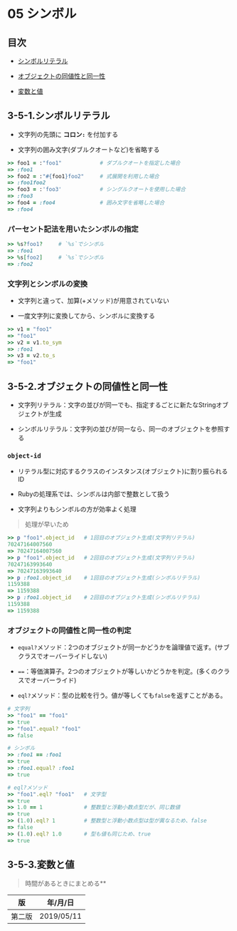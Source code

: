 05 シンボル
==========

## 目次

* [シンボルリテラル](#3-5-1.シンボルリテラル)

* [オブジェクトの同値性と同一性](#3-5-2.オブジェクトの同値性と同一性)

* [変数と値](#3-5-3.変数と値)



## 3-5-1.シンボルリテラル

* 文字列の先頭に **コロン`:`** を付加する

* 文字列の囲み文字(ダブルクオートなど)を省略する

```ruby
>> foo1 = :"foo1"            # ダブルクオートを指定した場合
=> :foo1
>> foo2 = :"#{foo1}foo2"     # 式展開を利用した場合
=> :foo1foo2
>> foo3 = :'foo3'            # シングルクオートを使用した場合
=> :foo3
>> foo4 = :foo4              # 囲み文字を省略した場合
=> :foo4
```



### パーセント記法を用いたシンボルの指定

```ruby
>> %s?foo1?     # `%s`でシンボル
=> :foo1
>> %s[foo2]     # `%s`でシンボル
=> :foo2
```



### 文字列とシンボルの変換

* 文字列と違って、加算(+メソッド)が用意されていない

* 一度文字列に変換してから、シンボルに変換する

```ruby
>> v1 = "foo1"
=> "foo1"
>> v2 = v1.to_sym
=> :foo1
>> v3 = v2.to_s
=> "foo1"
```



## 3-5-2.オブジェクトの同値性と同一性

* 文字列リテラル：文字の並びが同一でも、指定するごとに新たなStringオブジェクトが生成

* シンボルリテラル：文字列の並びが同一なら、同一のオブジェクトを参照する



### `object-id`

* リテラル型に対応するクラスのインスタンス(オブジェクト)に割り振られるID

* Rubyの処理系では、シンボルは内部で整数として扱う

* 文字列よりもシンボルの方が効率よく処理

> 処理が早いため

```ruby
>> p "foo1".object_id   # 1回目のオブジェクト生成(文字列リテラル)
70247164007560
=> 70247164007560
>> p "foo1".object_id   # 2回目のオブジェクト生成(文字列リテラル)
70247163993640
=> 70247163993640
>> p :foo1.object_id    # 1回目のオブジェクト生成(シンボルリテラル)
1159388
=> 1159388
>> p :foo1.object_id    # 2回目のオブジェクト生成(シンボルリテラル)
1159388
=> 1159388
```



### オブジェクトの同値性と同一性の判定

* `equal?`メソッド：2つのオブジェクトが同一かどうかを論理値で返す。(サブクラスでオーバーライドしない)

* `==`：等価演算子。2つのオブジェクトが等しいかどうかを判定。(多くのクラスでオーバーライド)

* `eql?`メソッド：型の比較を行う。値が等しくても`false`を返すことがある。

```ruby
# 文字列
>> "foo1" == "foo1"
=> true
>> "foo1".equal? "foo1"
=> false

# シンボル
>> :foo1 == :foo1
=> true
>> :foo1.equal? :foo1
=> true

# eql?メソッド
>> "foo1".eql? "foo1"   # 文字型
=> true
>> 1.0 == 1             # 整数型と浮動小数点型だが、同じ数値
=> true
>> (1.0).eql? 1         # 整数型と浮動小数点型は型が異なるため、false
=> false
>> (1.0).eql? 1.0       # 型も値も同じため、true
=> true
```



## 3-5-3.変数と値

> 時間があるときにまとめる**



| 版     | 年/月/日   |
| ------ | ---------- |
| 第二版 | 2019/05/11 |

